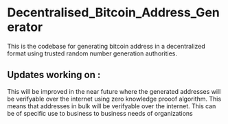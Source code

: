 # Decentralised_Bitcoin_Address_Generator
This is the codebase for generating bitcoin address in a decentralized format using trusted random number generation authorities.

## Updates working on :
This will be improved in the near future where the generated addresses will be verifyable over the internet using zero knowledge prooof algorithm. This means that addresses in bulk will be verifyable over the internet. This can be of specific use to business to business needs of organizations
